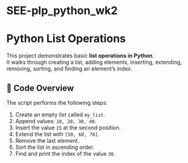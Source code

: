 # SEE-plp_python_wk2
# Python List Operations

This project demonstrates basic **list operations in Python**.  
It walks through creating a list, adding elements, inserting, extending, removing, sorting, and finding an element’s index.

## 📜 Code Overview
The script performs the following steps:
1. Create an empty list called `my_list`.
2. Append values: `10, 20, 30, 40`.
3. Insert the value `15` at the second position.
4. Extend the list with `[50, 60, 70]`.
5. Remove the last element.
6. Sort the list in ascending order.
7. Find and print the index of the value `30`.
